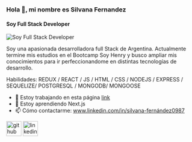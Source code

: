 ### Hola 👋, mi nombre es Silvana Fernandez
#### Soy Full Stack Developer
![Soy Full Stack Developer](https://img.freepik.com/premium-vector/web-development-coding-programming-futuristic-banner-computer-code-laptop_3482-5582.jpg)

Soy una apasionada desarrolladora full Stack de Argentina. 
Actualmente termine mis estudios en el Bootcamp Soy Henry y busco ampliar mis conocimientos para ir perfeccionandome en distintas tecnologías de desarrollo.



Habilidades: REDUX / REACT / JS / HTML / CSS / NODEJS / EXPRESS / SEQUELIZE/ POSTGRESQL / MONGODB/ MONGOOSE

- 🔭 Estoy trabajando en esta página [link](http://marketzone.vercel.app) 
- 🌱 Estoy aprendiendo Next.js 
- 📫 Cómo contactarme: www.linkedin.com/in/silvana-fernández0987 


[<img src='https://cdn.jsdelivr.net/npm/simple-icons@3.0.1/icons/github.svg' alt='github' height='40'>](https://github.com/https://github.com/spfernandez)  [<img src='https://cdn.jsdelivr.net/npm/simple-icons@3.0.1/icons/linkedin.svg' alt='linkedin' height='40'>](https://www.linkedin.com/in/www.linkedin.com/in/silvana-fernández0987/)  

